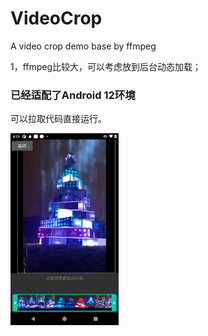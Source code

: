 # VideoCrop
A video crop demo base by ffmpeg

1，ffmpeg比较大，可以考虑放到后台动态加载；

### 已经适配了Android 12环境

可以拉取代码直接运行。

<img src="https://github.com/Pangu-Immortal/VideoCropping/blob/main/Screenshot_20220617_163923.png" alt="img" style="zoom:30%;" />
